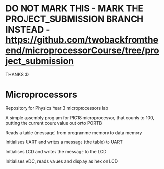 # DO NOT MARK THIS - MARK THE PROJECT_SUBMISSION BRANCH INSTEAD - https://github.com/twobackfromtheend/microprocessorCourse/tree/project_submission
THANKS :D


# Microprocessors
Repository for Physics Year 3 microprocessors lab

A simple assembly program for PIC18 microprocessor, that counts to 100, putting the current count value out onto PORTB

Reads a table (message) from programme memory to data memory

Initialises UART and writes a message (the table) to UART 

Initialises LCD and writes the message to the LCD

Initialises ADC, reads values and display as hex on LCD
